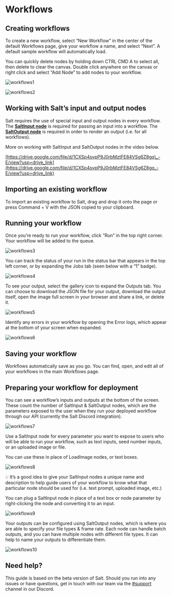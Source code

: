# Workflows

## Creating workflows

To create a new workflow, select “New Workflow” in the center of the default Workflows page, give your workflow a name, and select “Next”. A default sample workflow will automatically load.

You can quickly delete nodes by holding down CTRL CMD A to select all, then delete to clear the canvas. Double click anywhere on the canvas or right click and select “Add Node” to add nodes to your workflow.

![workflows1](images/workflows1.png)

![workflows2](images/workflows2.png)

## Working with Salt’s input and output nodes

Salt requires the use of special input and output nodes in every workflow. The **[SaltInput node](https://docs.getsalt.ai/md/SaltAI/Nodes/SaltInput/)** is required for passing an input into a workflow. The **[SaltOutput node](https://docs.getsalt.ai/md/SaltAI/Nodes/SaltOutput/)** is required in order to render an output (i.e. for all workflows).

More on working with SaltInput and SaltOutput nodes in the video below.

[https://drive.google.com/file/d/1CXSp4sypP9J0rbMztFE84VSg6Z8gq\_-E/view?usp=drive_link](https://drive.google.com/file/d/1CXSp4sypP9J0rbMztFE84VSg6Z8gq_-E/view?usp=drive_link)

## Importing an existing workflow

To import an existing workflow to Salt, drag and drop it onto the page or press Command + V with the JSON copied to your clipboard.

## Running your workflow

Once you’re ready to run your workflow, click “Run” in the top right corner. Your workflow will be added to the queue.

![workflows3](images/workflows3.png)

You can track the status of your run in the status bar that appears in the top left corner, or by expanding the Jobs tab (seen below with a “1” badge).

![workflows4](images/workflows4.png)

To see your output, select the gallery icon to expand the Outputs tab. You can choose to download the JSON file for your output, download the output itself, open the image full screen in your browser and share a link, or delete it.

![workflows5](images/workflows5.png)

Identify any errors in your workflow by opening the Error logs, which appear at the bottom of your screen when expanded.

![workflows6](images/workflows6.png)

## Saving your workflow

Workflows automatically save as you go. You can find, open, and edit all of your workflows in the main Workflows page.

## Preparing your workflow for deployment

You can see a workflow’s inputs and outputs at the bottom of the screen. These count the number of SaltInput & SaltOutput nodes, which are the parameters exposed to the user when they run your deployed workflow through our API (currently the Salt Discord integration).

![workflows7](images/workflows7.png)

Use a SaltInput node for every parameter you want to expose to users who will be able to run your workflow, such as text inputs, seed number inputs, or an uploaded image or file.

You can use these in place of LoadImage nodes, or text boxes.

![workflows8](images/workflows8.png)

<aside>
💡 It’s a good idea to give your SaltInput nodes a unique name and description to help guide users of your workflow to know what that particular node should be used for (i.e. text prompt, uploaded image, etc.)

</aside>

You can plug a SaltInput node in place of a text box or node parameter by right-clicking the node and converting it to an input.

![workflows9](images/workflows9.png)

Your outputs can be configured using SaltOutput nodes, which is where you are able to specify your file types & frame rate. Each node can handle batch outputs, and you can have multiple nodes with different file types. It can help to name your outputs to differentiate them.

![workflows10](images/workflows10.png)

## **Need help?**

This guide is based on the beta version of Salt. Should you run into any issues or have questions, get in touch with our team via the [#support](https://discord.com/channels/1151592612525002822/1212167911771217961) channel in our Discord.
